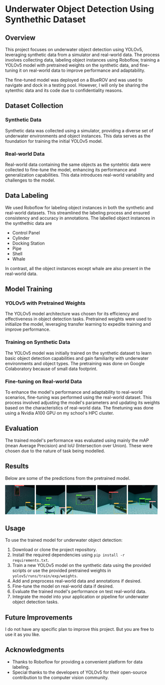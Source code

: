 # Underwater Object Detection Using Synthethic Dataset

## Overview

This project focuses on underwater object detection using YOLOv5, leveraging synthetic data from a simulator and real-world data. The process involves collecting data, labeling object instances using Roboflow, training a YOLOv5 model with pretrained weights on the synthetic data, and fine-tuning it on real-world data to improve performance and adaptability.

The fine-tuned model was deployed on a BlueROV and was used to navigate and dock in a testing pool. However, I will only be sharing the sytenthic data and its code due to confidentiality reasons.

## Dataset Collection

### Synthetic Data

Synthetic data was collected using a simulator, providing a diverse set of underwater environments and object instances. This data serves as the foundation for training the initial YOLOv5 model.

### Real-world Data

Real-world data containing the same objects as the syntehtic data were collected to fine-tune the model, enhancing its performance and generalization capabilities. This data introduces real-world variability and challenges to the model.

## Data Labeling

We used Roboflow for labeling object instances in both the synthetic and real-world datasets. This streamlined the labeling process and ensured consistency and accuracy in annotations. The labelled object instances in the synthethic data are

- Control Panel
- Cylinder
- Docking Station
- Pipe
- Shell
- Whale

In contrast, all the object instances except whale are also present in the real-world data.

## Model Training

### YOLOv5 with Pretrained Weights

The YOLOv5 model architecture was chosen for its efficiency and effectiveness in object detection tasks. Pretrained weights were used to initialize the model, leveraging transfer learning to expedite training and improve performance.

### Training on Synthetic Data

The YOLOv5 model was initially trained on the synthetic dataset to learn basic object detection capabilities and gain familiarity with underwater environments and object types. The pretraining was done on Google Colaboratory because of small data footprint.

### Fine-tuning on Real-world Data

To enhance the model's performance and adaptability to real-world scenarios, fine-tuning was performed using the real-world dataset. This process involved adjusting the model's parameters and updating its weights based on the characteristics of real-world data. The finetuning was done using a Nvidia A100 GPU on my school's HPC cluster.

## Evaluation

The trained model's performance was evaluated using mainly the mAP (mean Average Precision) and IoU (Intersection over Union). These were chosen due to the nature of task being modelled.

## Results

Below are some of the predictions from the pretrained model.

<img src="predictions/valid/12.jpg" alt="Image 1" width="19%" height="auto"> <img src="predictions/valid/31.jpg" alt="Image 1" width="19%" height="auto"> <img src="predictions/valid/41.jpg" alt="Image 1" width="19%" height="auto"> <img src="predictions/valid/52.jpg" alt="Image 1" width="19%" height="auto"> <img src="predictions/valid/89.jpg" alt="Image 1" width="19%" height="auto">

## Usage

To use the trained model for underwater object detection:

1. Download or clone the project repository.
2. Install the required dependencies using `pip install -r requirements.txt`.
3. Train a new YOLOv5 model on the synthetic data using the provided scripts or use the provided pretrained weights in `yolov5/runs/train/exp/weights`.
4. Add and preprocess real-world data and annotations if desired.
5. Fine-tune the model on real-world data if desired.
6. Evaluate the trained model's performance on test real-world data.
7. Integrate the model into your application or pipeline for underwater object detection tasks.

## Future Improvements

I do not have any specific plan to improve this project. But you are free to use it as you like.

## Acknowledgments

- Thanks to Roboflow for providing a convenient platform for data labeling.
- Special thanks to the developers of YOLOv5 for their open-source contribution to the computer vision community.
